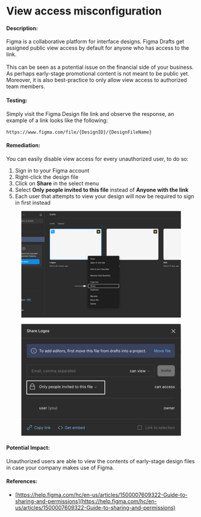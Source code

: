 # View access misconfiguration

#### Description:

Figma is a collaborative platform for interface designs. Figma Drafts get assigned public view access by default for anyone who has access to the link.\
\
This can be seen as a potential issue on the financial side of your business. As perhaps early-stage promotional content is not meant to be public yet. Moreover, it is also best-practice to only allow view access to authorized team members.

#### Testing:

Simply visit the Figma Design file link and observe the response, an example of a link looks like the following:

```
https://www.figma.com/file/{DesignID}/{DesignFileName}
```

#### Remediation:

You can easily disable view access for every unauthorized user, to do so:

1. Sign in to your Figma account
2. Right-click the design file
3. Click on **Share** in the select menu
4. Select **Only people invited to this file** instead of **Anyone with the link**
5. Each user that attempts to view your design will now be required to sign in first instead

<figure><img src="../../.gitbook/assets/image (22).png" alt=""><figcaption></figcaption></figure>

<figure><img src="../../.gitbook/assets/image (23).png" alt=""><figcaption></figcaption></figure>

#### Potential Impact:

Unauthorized users are able to view the contents of early-stage design files in case your company makes use of Figma.

#### References:

* [https://help.figma.com/hc/en-us/articles/1500007609322-Guide-to-sharing-and-permissions](https://help.figma.com/hc/en-us/articles/1500007609322-Guide-to-sharing-and-permissions)

